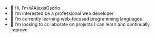 - 👋 Hi, I’m @AlexisOsorio
- 👀 I’m interested  be a professional web developer
- 🌱 I’m currently learning  web-focused programming languages
- 💞️ I’m looking to collaborate on  projects I can learn and continually improve
<!--- 📫 How to reach me --->

<!---
AlexisOsorio/AlexisOsorio is a ✨ special ✨ repository because its `README.md` (this file) appears on your GitHub profile.
You can click the Preview link to take a look at your changes.
--->
